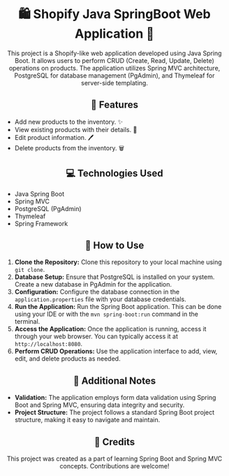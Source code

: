 <h1 align="center">🛍️ Shopify Java SpringBoot Web Application 🌱</h1>

<p align="center">This project is a Shopify-like web application developed using Java Spring Boot. It allows users to perform CRUD (Create, Read, Update, Delete) operations on products. The application utilizes Spring MVC architecture, PostgreSQL for database management (PgAdmin), and Thymeleaf for server-side templating.</p>

<h2 align="center">🚀 Features</h2>

<ul>
  <li>Add new products to the inventory. ✨</li>
  <li>View existing products with their details. 📄</li>
  <li>Edit product information. 🖊️</li>
  <li>Delete products from the inventory. 🗑️</li>
</ul>

<h2 align="center">💻 Technologies Used</h2>

<ul>
  <li>Java Spring Boot</li>
  <li>Spring MVC</li>
  <li>PostgreSQL (PgAdmin)</li>
  <li>Thymeleaf</li>
  <li>Spring Framework</li>
</ul>

<h2 align="center">🔧 How to Use</h2>

<ol>
  <li><strong>Clone the Repository:</strong> Clone this repository to your local machine using <code>git clone</code>.</li>
  <li><strong>Database Setup:</strong> Ensure that PostgreSQL is installed on your system. Create a new database in PgAdmin for the application.</li>
  <li><strong>Configuration:</strong> Configure the database connection in the <code>application.properties</code> file with your database credentials.</li>
  <li><strong>Run the Application:</strong> Run the Spring Boot application. This can be done using your IDE or with the <code>mvn spring-boot:run</code> command in the terminal.</li>
  <li><strong>Access the Application:</strong> Once the application is running, access it through your web browser. You can typically access it at <code>http://localhost:8080</code>.</li>
  <li><strong>Perform CRUD Operations:</strong> Use the application interface to add, view, edit, and delete products as needed.</li>
</ol>

<h2 align="center">📝 Additional Notes</h2>

<ul>
  <li><strong>Validation:</strong> The application employs form data validation using Spring Boot and Spring MVC, ensuring data integrity and security.</li>
  <li><strong>Project Structure:</strong> The project follows a standard Spring Boot project structure, making it easy to navigate and maintain.</li>
</ul>

<h2 align="center">🙏 Credits</h2>

<p align="center">This project was created as a part of learning Spring Boot and Spring MVC concepts. Contributions are welcome!</p>
